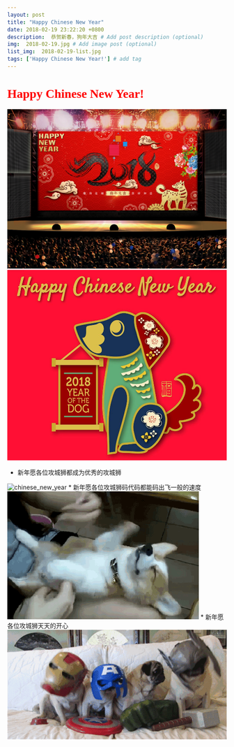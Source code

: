 ```yaml
---
layout: post
title: "Happy Chinese New Year"
date: 2018-02-19 23:22:20 +0800
description:  恭贺新春，狗年大吉 # Add post description (optional)
img:  2018-02-19.jpg # Add image post (optional)
list_img:  2018-02-19-list.jpg
tags: ['Happy Chinese New Year!'] # add tag
---
```

<h1 style="color:red;font-family: 汉仪雪君体简">Happy Chinese New Year!</h1>

<img src="../assets/attchment/2018-02-19/chinese_new_year.jpg" alt="chinese_new_year" />
<img src="../assets/attchment/2018-02-19/chinese_new_year_1.jpg" alt="chinese_new_year" />

* 新年愿各位攻城狮都成为优秀的攻城狮
<img src="../assets/attchment/2018-02-19/coder.jpg" alt="chinese_new_year" />
* 新年愿各位攻城狮码代码都能码出飞一般的速度
<img src="../assets/attchment/2018-02-19/speed.gif" alt="chinese_new_year" />
* 新年愿各位攻城狮天天的开心
<img src="../assets/attchment/2018-02-19/mood.gif" alt="chinese_new_year" />
